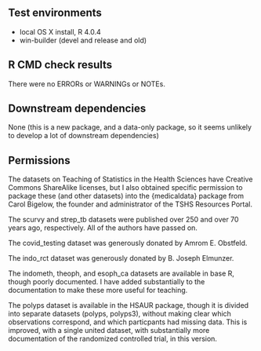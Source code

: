 ## Test environments
* local OS X install, R 4.0.4
* win-builder (devel and release and old)

## R CMD check results
There were no ERRORs or WARNINGs or NOTEs. 

## Downstream dependencies
None (this is a new package, and a data-only package, so it seems unlikely to develop a lot of downstream dependencies)

## Permissions
The datasets on Teaching of Statistics in the Health Sciences have 
Creative Commons ShareAlike licenses, but I also obtained specific permission to
package these (and other datasets) into the {medicaldata} package from Carol Bigelow, the founder and administrator of the TSHS Resources Portal.

The scurvy and strep_tb datasets were published over 250 and over 70 years ago, respectively. All of the authors have passed on.

The covid_testing dataset was generously donated by Amrom E. Obstfeld.

The indo_rct dataset was generously donated by B. Joseph Elmunzer.

The indometh, theoph, and esoph_ca datasets are available in base R, though poorly documented. I have added substantially to the documentation to make these more useful for teaching.

The polyps dataset is available in the HSAUR package, though it is divided into separate datasets (polyps, polyps3), without making clear which observations correspond, and which particpants had missing data. This is improved, with a single united dataset, with substantially more documentation of the randomized controlled trial, in this version.